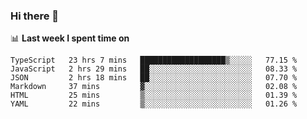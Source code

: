 ### Hi there 👋

<!--
**DBvc/DBvc** is a ✨ _special_ ✨ repository because its `README.md` (this file) appears on your GitHub profile.

Here are some ideas to get you started:

- 🔭 I’m currently working on ...
- 🌱 I’m currently learning ...
- 👯 I’m looking to collaborate on ...
- 🤔 I’m looking for help with ...
- 💬 Ask me about ...
- 📫 How to reach me: ...
- 😄 Pronouns: ...
- ⚡ Fun fact: ...
-->

📊 **Last week I spent time on**
<!--START_SECTION:waka-->

```text
TypeScript   23 hrs 7 mins   ███████████████████▒░░░░░   77.15 %
JavaScript   2 hrs 29 mins   ██░░░░░░░░░░░░░░░░░░░░░░░   08.33 %
JSON         2 hrs 18 mins   ██░░░░░░░░░░░░░░░░░░░░░░░   07.70 %
Markdown     37 mins         ▓░░░░░░░░░░░░░░░░░░░░░░░░   02.08 %
HTML         25 mins         ▒░░░░░░░░░░░░░░░░░░░░░░░░   01.39 %
YAML         22 mins         ▒░░░░░░░░░░░░░░░░░░░░░░░░   01.26 %
```

<!--END_SECTION:waka-->
